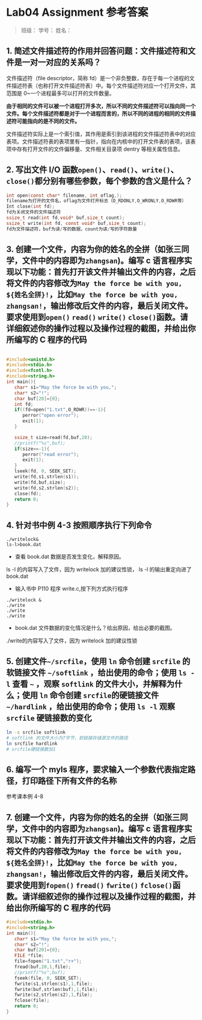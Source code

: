 # Lab04 Assignment 参考答案

> 班级：
> 学号：
> 姓名：

## 1. 简述文件描述符的作用并回答问题：文件描述符和文件是一对一对应的关系吗？

文件描述符（file descriptor，简称 fd）是一个非负整数，存在于每一个进程的文件描述符表（也称打开文件描述符表）中。每个文件描述符对应一个打开文件，其范围是 0~一个进程最多可以打开的文件数量。

**由于相同的文件可以被一个进程打开多次，所以不同的文件描述符可以指向同一个文件。每个文件描述符都是对于一个进程而言的，所以不同的进程的相同的文件描述符可能指向的是不同的文件。**

文件描述符实际上是一个索引值，其作用是索引到该进程的文件描述符表中的对应表项。文件描述符表的表项里有一指针，指向在内核中的打开文件表的表项，该表项中存有打开文件的文件偏移量、文件相关目录项 dentry 等相关属性信息。


## 2. 写出文件 I/O 函数`open()`、`read()`、`write()`、`close()`都分别有哪些参数，每个参数的含义是什么？

```c
int open(const char* filename, int oflag,);
filename为打开的文件名，oflag为文件打开标志（O_RDONLY,O_WRONLY,O_RDWR等）
Int close(int fd);
fd为关闭文件的文件描述符
ssize_t read(int fd,void* buf,size_t count);
ssize_t write(int fd, const void* buf,size_t count);
fd为文件描述符，buf为读/写的数据，count为读/写的字符数量
```

## 3. 创建一个文件，内容为你的姓名的全拼（如张三同学，文件中的内容即为`zhangsan`)。编写 c 语言程序实现以下功能：首先打开该文件并输出文件的内容，之后将文件的内容修改为`May the force be with you, ${姓名全拼}!`，比如`May the force be with you, zhangsan!`，输出修改后文件的内容，最后关闭文件。要求使用到`open()` `read()` `write()` `close()`函数。请详细叙述你的操作过程以及操作过程的截图，并给出你所编写的 C 程序的代码

```c

#include<unistd.h>
#include<stdio.h>
#include<fcntl.h>
#include<string.h>
int main(){
   char* s1="May the force be with you,";
   char* s2="!";
   char buf[20]={0};
   int fd;
   if((fd=open("1.txt",O_RDWR))==-1){
      perror("open error");
      exit(1);
   }

   ssize_t size=read(fd,buf,20);
   //printf("%s",buf);
   if(size==-1){
      perror("read error");
      exit(1);
   }
   lseek(fd, 0, SEEK_SET);
   write(fd,s1,strlen(s1));
   write(fd,buf,size);
   write(fd,s2,strlen(s2));
   close(fd);
   return 0;
}
```

## 4. 针对书中例 4-3 按照顺序执行下列命令

```shell
./writelock&
ls-l>book.dat
```

- 查看 book.dat 数据是否发生变化，解释原因。

ls -l 的内容写⼊了⽂件，因为 writelock 加的建议性锁， ls -l 的输出重定向进了book.dat

- 输入书中 P110 程序 write.c,按下列方式执行程序

```shell
./writelock &
./write
./write
./write
```

- book.dat 文件数据的变化情况是什么？给出原因，给出必要的截图。

./write的内容写⼊了⽂件，因为 writelock 加的建议性锁

## 5. 创建文件`~/srcfile`，使用 `ln` 命令创建 `srcfile` 的软链接文件 `~/softlink` ，给出使用的命令；使用 `ls -l` 查看 `~` ，观察 `softlink` 的文件大小，并解释为什么；使用 `ln` 命令创建 `srcfile`的硬链接文件 `~/hardlink` ，给出使用的命令；使用 `ls -l` 观察 `srcfile` 硬链接数的变化

```sh
ln -s srcfile softlink
# softlink 的文件大小为7字节，软链接存储源文件的路径
ln srcfile hardlink
# srcfile硬链接数加1
```

## 6. 编写一个 myls 程序，要求输入一个参数代表指定路径，打印路径下所有文件的名称

参考课本例 4-8

## 7. 创建一个文件，内容为你的姓名的全拼（如张三同学，文件中的内容即为`zhangsan`)。编写 c 语言程序实现以下功能：首先打开该文件并输出文件的内容，之后将文件的内容修改为`May the force be with you, ${姓名全拼}!`，比如`May the force be with you, zhangsan!`，输出修改后文件的内容，最后关闭文件。**要求使用到`fopen()` `fread()` `fwrite()` `fclose()`函数**。请详细叙述你的操作过程以及操作过程的截图，并给出你所编写的 C 程序的代码

```c
#include<stdio.h>
#include<string.h>
int main(){
   char* s1="May the force be with you,";
   char* s2="!";
   char buf[20]={0};
   FILE *file;
   file=fopen("1.txt","r+");
   fread(buf,20,1,file);
   //printf("%s",buf);
   fseek(file, 0, SEEK_SET);
   fwrite(s1,strlen(s1),1,file);
   fwrite(buf,strlen(buf),1,file);
   fwrite(s2,strlen(s2),1,file);
   fclose(file);
   return 0;
}
```
